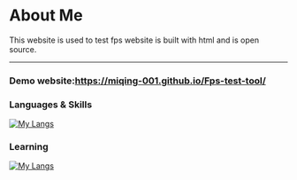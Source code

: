 # About Me 
This website is used to test fps
website is built with html and is open source.
<hr>

### Demo website:https://miqing-001.github.io/Fps-test-tool/

### Languages & Skills

[![My Langs](https://skillicons.dev/icons?i=html,css)](https://skillicons.dev)

### Learning

[![My Langs](https://skillicons.dev/icons?i=cpp,c,c++)](https://skillicons.dev)
